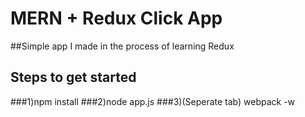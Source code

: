 # MERN + Redux Click App
##Simple app I made in the process of learning Redux
  
  ## Steps to get started
###1)npm install
###2)node app.js
###3)(Seperate tab) webpack -w
